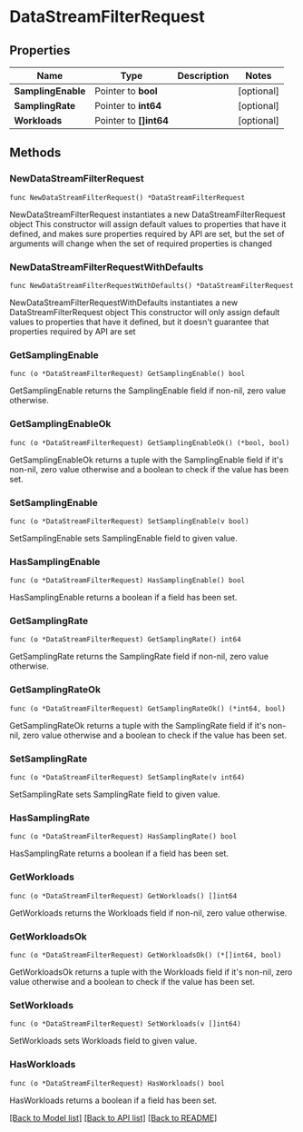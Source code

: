 # DataStreamFilterRequest

## Properties

Name | Type | Description | Notes
------------ | ------------- | ------------- | -------------
**SamplingEnable** | Pointer to **bool** |  | [optional] 
**SamplingRate** | Pointer to **int64** |  | [optional] 
**Workloads** | Pointer to **[]int64** |  | [optional] 

## Methods

### NewDataStreamFilterRequest

`func NewDataStreamFilterRequest() *DataStreamFilterRequest`

NewDataStreamFilterRequest instantiates a new DataStreamFilterRequest object
This constructor will assign default values to properties that have it defined,
and makes sure properties required by API are set, but the set of arguments
will change when the set of required properties is changed

### NewDataStreamFilterRequestWithDefaults

`func NewDataStreamFilterRequestWithDefaults() *DataStreamFilterRequest`

NewDataStreamFilterRequestWithDefaults instantiates a new DataStreamFilterRequest object
This constructor will only assign default values to properties that have it defined,
but it doesn't guarantee that properties required by API are set

### GetSamplingEnable

`func (o *DataStreamFilterRequest) GetSamplingEnable() bool`

GetSamplingEnable returns the SamplingEnable field if non-nil, zero value otherwise.

### GetSamplingEnableOk

`func (o *DataStreamFilterRequest) GetSamplingEnableOk() (*bool, bool)`

GetSamplingEnableOk returns a tuple with the SamplingEnable field if it's non-nil, zero value otherwise
and a boolean to check if the value has been set.

### SetSamplingEnable

`func (o *DataStreamFilterRequest) SetSamplingEnable(v bool)`

SetSamplingEnable sets SamplingEnable field to given value.

### HasSamplingEnable

`func (o *DataStreamFilterRequest) HasSamplingEnable() bool`

HasSamplingEnable returns a boolean if a field has been set.

### GetSamplingRate

`func (o *DataStreamFilterRequest) GetSamplingRate() int64`

GetSamplingRate returns the SamplingRate field if non-nil, zero value otherwise.

### GetSamplingRateOk

`func (o *DataStreamFilterRequest) GetSamplingRateOk() (*int64, bool)`

GetSamplingRateOk returns a tuple with the SamplingRate field if it's non-nil, zero value otherwise
and a boolean to check if the value has been set.

### SetSamplingRate

`func (o *DataStreamFilterRequest) SetSamplingRate(v int64)`

SetSamplingRate sets SamplingRate field to given value.

### HasSamplingRate

`func (o *DataStreamFilterRequest) HasSamplingRate() bool`

HasSamplingRate returns a boolean if a field has been set.

### GetWorkloads

`func (o *DataStreamFilterRequest) GetWorkloads() []int64`

GetWorkloads returns the Workloads field if non-nil, zero value otherwise.

### GetWorkloadsOk

`func (o *DataStreamFilterRequest) GetWorkloadsOk() (*[]int64, bool)`

GetWorkloadsOk returns a tuple with the Workloads field if it's non-nil, zero value otherwise
and a boolean to check if the value has been set.

### SetWorkloads

`func (o *DataStreamFilterRequest) SetWorkloads(v []int64)`

SetWorkloads sets Workloads field to given value.

### HasWorkloads

`func (o *DataStreamFilterRequest) HasWorkloads() bool`

HasWorkloads returns a boolean if a field has been set.


[[Back to Model list]](../README.md#documentation-for-models) [[Back to API list]](../README.md#documentation-for-api-endpoints) [[Back to README]](../README.md)


